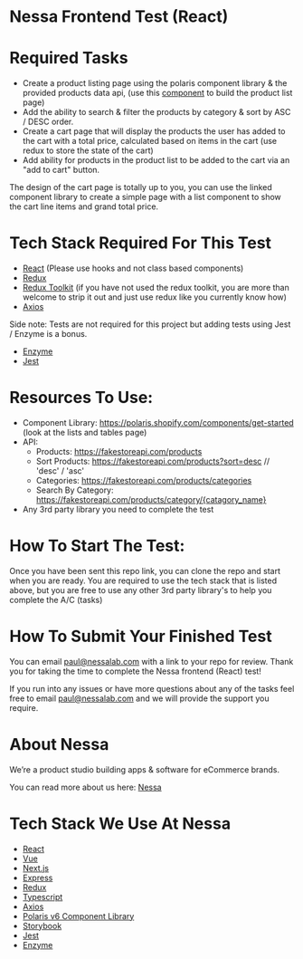 # Nessa Frontend Test (React)

# Required Tasks

* Create a product listing page using the polaris component library & the provided products data api, (use this [component](https://polaris.shopify.com/components/lists-and-tables/resource-list#navigation) to build the product list page)
* Add the ability to search & filter the products by category & sort by ASC / DESC order.
* Create a cart page that will display the products the user has added to the cart with a total price, calculated based on items in the cart (use redux to store the state of the cart)
* Add ability for products in the product list to be added to the cart via an "add to cart" button.


The design of the cart page is totally up to you, you can use the linked component library to create a simple page with a list component to show the cart line items and grand total price. 

# Tech Stack Required For This Test
* [React](https://reactjs.org/) (Please use hooks and not class based components)
* [Redux](https://redux.js.org/)
* [Redux Toolkit](https://redux-toolkit.js.org/) (if you have not used the redux toolkit, you are more than welcome to strip it out and just use redux like you currently know how)
* [Axios](https://github.com/axios/axios)

Side note: Tests are not required for this project but adding tests using Jest / Enzyme is a bonus. 
* [Enzyme](https://enzymejs.github.io/enzyme/)
* [Jest](https://jestjs.io/)
 
# Resources To Use: 
 - Component Library: https://polaris.shopify.com/components/get-started (look at the lists and tables page)
 - API: 
    - Products: https://fakestoreapi.com/products
    - Sort Products: https://fakestoreapi.com/products?sort=desc // 'desc' / 'asc'
    - Categories: https://fakestoreapi.com/products/categories
    - Search By Category: https://fakestoreapi.com/products/category/{catagory_name}
 - Any 3rd party library you need to complete the test

# How To Start The Test:

Once you have been sent this repo link, you can clone the repo and start when you are ready. 
You are required to use the tech stack that is listed above, but you are free to use any other 3rd party library's to help you complete the A/C (tasks)

# How To Submit Your Finished Test

You can email paul@nessalab.com with a link to your repo for review.
Thank you for taking the time to complete the Nessa frontend (React) test!

If you run into any issues or have more questions about any of the tasks feel free to email paul@nessalab.com and we will provide the support you require. 

# About Nessa

We’re a product studio building apps & software for eCommerce brands.

You can read more about us here: [Nessa](https://www.nessalab.com/)

# Tech Stack We Use At Nessa
* [React](https://reactjs.org/)
* [Vue](https://vuejs.org/)
* [Next.js](https://www.nextjs.org/)
* [Express](https://expressjs.com/)
* [Redux](https://redux.js.org/)
* [Typescript](https://www.typescriptlang.org/)
* [Axios](https://github.com/axios/axios)
* [Polaris v6 Component Library](https://polaris.shopify.com/components/get-started)
* [Storybook](https://storybook.js.org/)
* [Jest](https://jestjs.io/)
* [Enzyme](https://enzymejs.github.io/enzyme/)
